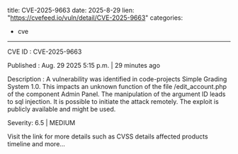  
title: CVE-2025-9663
date: 2025-8-29
lien: "https://cvefeed.io/vuln/detail/CVE-2025-9663"
categories:
  - cve
---

CVE ID : CVE-2025-9663

Published :  Aug. 29
2025
5:15 p.m. | 29 minutes ago

Description : A vulnerability was identified in code-projects Simple Grading System 1.0. This impacts an unknown function of the file /edit_account.php of the component Admin Panel. The manipulation of the argument ID leads to sql injection. It is possible to initiate the attack remotely. The exploit is publicly available and might be used.

Severity: 6.5 | MEDIUM

Visit the link for more details
such as CVSS details
affected products
timeline
and more...
